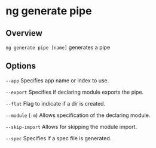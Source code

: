 <!-- Links in /docs/documentation should NOT have `.md` at the end, because they end up in our wiki at release. -->

# ng generate pipe

## Overview
`ng generate pipe [name]` generates a pipe

## Options
`--app` Specifies app name or index to use.

`--export` Specifies if declaring module exports the pipe.

`--flat` Flag to indicate if a dir is created.

`--module` (`-m`) Allows specification of the declaring module.

`--skip-import` Allows for skipping the module import.

`--spec` Specifies if a spec file is generated.
